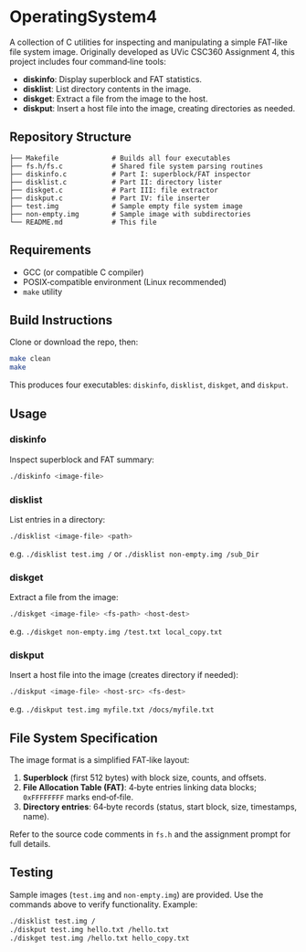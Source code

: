 # OperatingSystem4

A collection of C utilities for inspecting and manipulating a simple FAT‑like file system image. Originally developed as UVic CSC360 Assignment 4, this project includes four command‑line tools:

* **diskinfo**: Display superblock and FAT statistics.
* **disklist**: List directory contents in the image.
* **diskget**: Extract a file from the image to the host.
* **diskput**: Insert a host file into the image, creating directories as needed.

## Repository Structure

```
├── Makefile             # Builds all four executables
├── fs.h/fs.c            # Shared file system parsing routines
├── diskinfo.c           # Part I: superblock/FAT inspector
├── disklist.c           # Part II: directory lister
├── diskget.c            # Part III: file extractor
├── diskput.c            # Part IV: file inserter
├── test.img             # Sample empty file system image
├── non-empty.img        # Sample image with subdirectories
└── README.md            # This file
```

## Requirements

* GCC (or compatible C compiler)
* POSIX‑compatible environment (Linux recommended)
* `make` utility

## Build Instructions

Clone or download the repo, then:

```bash
make clean
make
```

This produces four executables: `diskinfo`, `disklist`, `diskget`, and `diskput`.

## Usage

### diskinfo

Inspect superblock and FAT summary:

```bash
./diskinfo <image-file>
```

### disklist

List entries in a directory:

```bash
./disklist <image-file> <path>
```

e.g. `./disklist test.img /` or `./disklist non-empty.img /sub_Dir`

### diskget

Extract a file from the image:

```bash
./diskget <image-file> <fs-path> <host-dest>
```

e.g. `./diskget non-empty.img /test.txt local_copy.txt`

### diskput

Insert a host file into the image (creates directory if needed):

```bash
./diskput <image-file> <host-src> <fs-dest>
```

e.g. `./diskput test.img myfile.txt /docs/myfile.txt`

## File System Specification

The image format is a simplified FAT‑like layout:

1. **Superblock** (first 512 bytes) with block size, counts, and offsets.
2. **File Allocation Table (FAT)**: 4‑byte entries linking data blocks; `0xFFFFFFFF` marks end‑of‑file.
3. **Directory entries**: 64‑byte records (status, start block, size, timestamps, name).

Refer to the source code comments in `fs.h` and the assignment prompt for full details.

## Testing

Sample images (`test.img` and `non-empty.img`) are provided. Use the commands above to verify functionality. Example:

```bash
./disklist test.img /
./diskput test.img hello.txt /hello.txt
./diskget test.img /hello.txt hello_copy.txt
```
